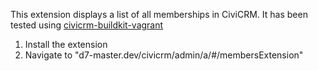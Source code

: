 This extension displays a list of all memberships in CiviCRM.
It has been tested using <a href='https://github.com/civicrm/civicrm-buildkit-vagrant'>civicrm-buildkit-vagrant</a>

 1. Install the extension
 2. Navigate to "d7-master.dev/civicrm/admin/a/#/membersExtension"

